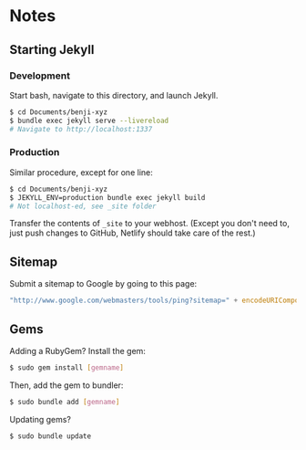 # Notes

## Starting Jekyll

### Development

Start bash, navigate to this directory, and launch Jekyll.
```bash
$ cd Documents/benji-xyz
$ bundle exec jekyll serve --livereload
# Navigate to http://localhost:1337
```

### Production
Similar procedure, except for one line:
```bash
$ cd Documents/benji-xyz
$ JEKYLL_ENV=production bundle exec jekyll build
# Not localhost-ed, see _site folder
```
Transfer the contents of `_site` to your webhost. (Except you don't need to,
just push changes to GitHub, Netlify should take care of the rest.)


## Sitemap
Submit a sitemap to Google by going to this page:
```js
"http://www.google.com/webmasters/tools/ping?sitemap=" + encodeURIComponent('https://benjic.xyz/sitemap.xml')
```

## Gems
Adding a RubyGem?
Install the gem:
```bash
$ sudo gem install [gemname]
```
Then, add the gem to bundler:
```bash
$ sudo bundle add [gemname]
```
Updating gems?
```bash
$ sudo bundle update
```
